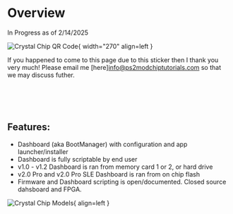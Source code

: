 # Overview

In Progress as of 2/14/2025

![Crystal Chip QR Code](https://ps2modchiptutorials.com/crystal-chips/Crystal_Chip_QR_Code.png){ width="270" align=left }

If you happened to come to this page due 
to this sticker then I thank you very much! 
Please email me [here]<info@ps2modchiptutorials.com> so that 
we may discuss futher.  
<br>
<br>
<br>
<br>  
<div class="grid" markdown>

## Features:

  * Dashboard (aka BootManager) with configuration and app launcher/installer  
  * Dashboard is fully scriptable by end user  
  * v1.0 - v1.2 Dashboard is ran from memory card 1 or 2, or hard drive  
  * v2.0 Pro and v2.0 Pro SLE Dashboard is ran from on chip flash  
  * Firmware and Dashboard scripting is open/documented. Closed source dahsboard and FPGA.

</div> 

![Crystal Chip Models](https://ps2modchiptutorials.com/crystal-chips/cc-site-backup/img/cc_hw_history.gif){ align=left }

